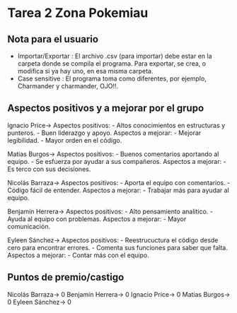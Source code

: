 # Tarea 2 Zona Pokemiau

## Nota para el usuario

* Importar/Exportar : El archivo .csv (para importar) debe estar en la carpeta donde se compila el programa. Para exportar, se crea, o modifica si ya hay uno, en esa misma carpeta.
* Case sensitive : El programa toma como diferentes, por ejemplo, Charmander y charmander, OJO!!.

## Aspectos positivos y a mejorar por el grupo

Ignacio Price-> Aspectos positivos: - Altos conocimientos en estructuras y punteros.
                                    - Buen liderazgo y apoyo.
                Aspectos a mejorar: - Mejorar legibilidad.
                                    - Mayor orden en el código.

Matias Burgos-> Aspectos positivos: - Buenos comentarios aportando al equipo.
                                    - Se esfuerza por ayudar a sus compañeros.
                Aspectos a mejorar: - Es terco con sus decisiones.

Nicolás Barraza-> Aspectos positivos: - Aporta el equipo con comentarios.
                                      - Código fácil de entender.
                  Aspectos a mejorar: - Trabajar más para ayudar al equipo.

Benjamín Herrera-> Aspectos positivos: - Alto pensamiento analitico.
                                       - Ayuda al equipo con problemas.
                   Aspectos a mejorar: - Mayor comunicación.

Eyleen Sánchez-> Aspectos positivos: - Reestrucuctura el código desde cero para encontrar errores.
                                     - Comenta sus funciones para saber que falta.
                 Aspectos a mejorar: - Contar más con el equipo.
 
## Puntos de premio/castigo

Nicolás Barraza-> 0
Benjamín Herrera-> 0
Ignacio Price-> 0
Matias Burgos-> 0
Eyleen Sánchez-> 0